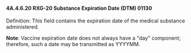#### 4A.4.6.20 RXG-20 Substance Expiration Date (DTM) 01130

Definition: This field contains the expiration date of the medical substance administered.

**Note**: Vaccine expiration date does not always have a "day" component; therefore, such a date may be transmitted as YYYYMM.
